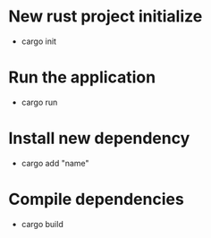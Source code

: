 # New rust project initialize
- cargo init

# Run the application
- cargo run

# Install new dependency
- cargo add "name"

# Compile dependencies
- cargo build